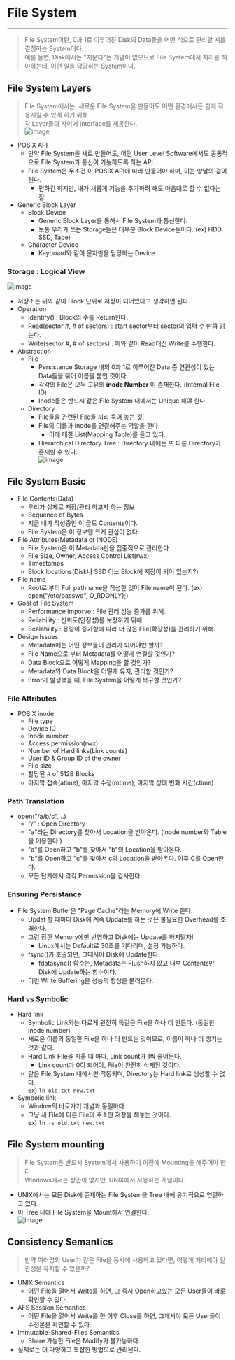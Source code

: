 # File System
---
> File System이란, 0과 1로 이루어진 Disk의 Data들을 어떤 식으로 관리할 지를 결정하는 System이다.  
> 예를 들면, Disk에서는 "지운다"는 개념이 없으므로 File System에서 처리를 해야하는데, 이런 일을 담당하는 System이다.  

## File System Layers
> File System에서는, 새로운 File System을 만들어도 어떤 환경에서든 쉽게 적용시킬 수 있게 하기 위해  
> 각 Layer들의 사이에 Interface를 제공한다.  
![image](https://user-images.githubusercontent.com/71700079/170996208-943b7880-1313-4b66-8775-6bf14b5c5877.png)  
- POSIX API
  - 만약 File System을 새로 만들어도, 어떤 User Level Software에서도 공통적으로 File System과 통신이 가능하도록 하는 API.
  - File System은 무조건 이 POSIX API에 따라 만들어야 하며, 이는 양날의 검이 된다.
    - 편하긴 하지만, 내가 새롭게 기능을 추가하려 해도 마음대로 할 수 없다는 점!
- Generic Block Layer
  - Block Device
    - Generic Block Layer을 통해서 File System과 통신한다.
    - 보통 우리가 쓰는 Storage들은 대부분 Block Device들이다. (ex) HDD, SSD, Tape)
  - Character Device
    - Keyboard와 같이 문자만을 담당하는 Device

### Storage : Logical View  
![image](https://user-images.githubusercontent.com/71700079/170996846-9a20f8f6-8068-4e7d-95d9-3867e7f16bae.png)  
- 저장소는 위와 같이 Block 단위로 저장이 되어있다고 생각하면 된다.
- Operation
  - Identify() : Block의 수를 Return한다.
  - Read(sector #, # of sectors) : start sector부터 sector의 입력 수 만큼 읽는다.
  - Write(sector #, # of sectors) : 위와 같이 Read대신 Write를 수행한다.
- Abstraction
  - File
    - Persistance Storage 내의 0과 1로 이루어진 Data 중 연관성이 있는 Data들을 묶어 이름을 붙인 것이다.
    - 각각의 File은 모두 고유의 __inode Number__ 이 존재한다. (Internal File ID)
    - Inode들은 반드시 같은 File System 내에서는 Unique 해야 한다.
  - Directory
    - File들을 관련된 File들 끼리 묶어 놓는 것.
    - File의 이름과 Inode를 연결해주는 역할을 한다.
      - 이에 대한 List(Mapping Table)를 들고 있다.
    - Hierarchical Directory Tree : Directory 내에는 또 다른 Directory가 존재할 수 있다.  
    ![image](https://user-images.githubusercontent.com/71700079/170997382-91bfe9bb-71e7-4b12-99b2-eb89bbe73bd8.png)  
    
## File System Basic
- File Contents(Data)
  - 우리가 실제로 저장/관리 하고자 하는 정보
  - Sequence of Bytes
  - 지금 내가 작성중인 이 글도 Contents이다.
  - File System은 이 정보엔 크게 관심이 없다.
- File Attributes(Metadata or INODE)
  - File System은 이 Metadata만을 집중적으로 관리한다.
  - File Size, Owner, Access Control List(rwx)
  - Timestamps
  - Block locations(Disk나 SSD 어느 Block에 저장이 되어 있는지?)
- File name  
  - Root로 부터 Full pathname을 작성한 것이 File name이 된다.  (ex) open("/etc/passwd", O_RDONLY);)
- Goal of File System
  - Performance imporve : File 관리 성능 증가를 위해.
  - Reliability : 신뢰도(안정성)를 보장하기 위해.
  - Scalability : 용량이 증가함에 따라 더 많은 File(확장성)을 관리하기 위해.
- Design Issues
  - Metadata에는 어떤 정보들이 관리가 되어야만 할까?
  - File Name으로 부터 Metadata를 어떻게 연결할 것인가?
  - Data Block으로 어떻게 Mapping을 할 것인가?
  - Metadata와 Data Block을 어떻게 유지, 관리할 것인가?
  - Error가 발생했을 때, File System을 어떻게 복구할 것인가?

### File Attributes
- POSIX inode
  - File type
  - Device ID
  - Inode number
  - Access permission(rwx)
  - Number of Hard links(Link counts)
  - User ID & Group ID of the owner
  - File size
  - 할당된 # of 512B Blocks
  - 마지막 접속(atime), 마지막 수정(mtime), 마지막 상태 변화 시간(ctime)

### Path Translation
- open("/a/b/c", ..)
  - "/" : Open Directory
  - "a"라는 Directory를 찾아서 Location을 받아온다. (inode number와 Table을 이용한다.)
  - "a"를 Open하고 "b"를 찾아서 "b"의 Location을 받아온다.
  - "b"를 Open하고 "c"를 찾아서 c의 Location을 받아온다. 이후 C를 Open한다.
  - 모든 단계에서 각각 Permission을 검사한다.

### Ensuring Persistance
- File System Buffer은 "Page Cache"라는 Memory에 Write 한다.
  - Updat 할 때마다 Disk에 계속 Update를 하는 것은 불필요한 Overhead를 초래한다.
  - 그럼 잠깐 Memory에만 반영하고 Disk에는 Update를 하지말자!
    - Linux에서는 Default로 30초를 기다리며, 설정 가능하다.
  - fsync()가 호출되면, 그때서야 Disk에 Update한다.
    - fdatasync() 함수는, Metadata는 Flush하지 않고 내부 Contents만 Disk에 Update하는 함수이다.
  - 이런 Write Buffering을 성능의 향상을 불러온다.

### Hard vs Symbolic
- Hard link
  - Symbolic Link와는 다르게 완전히 똑같은 File을 하나 더 만든다. (동일한 inode number)
  - 새로운 이름의 동일한 File을 하나 더 만드는 것이므로, 이름이 하나 더 생기는 것과 같다.
  - Hard Link File을 지울 때 마다, Link count가 1씩 줄어든다.
    - Link count가 0이 되어야, File이 완전히 삭제된 것이다.
  - 같은 File System 내에서만 작동되며, Directory는 Hard link로 생성할 수 없다.  
  ex) ```ln old.txt new.txt```
- Symbolic link 
  - Window의 바로가기 개념과 동일하다.
  - 그냥 새 File에 다른 File의 주소만 저장을 해놓는 것이다.  
  ex) ```ln -s old.txt new.txt```
  
## File System mounting
> File System은 반드시 System에서 사용하기 이전에 Mounting을 해주어야 한다.  
> Windows에서는 상관이 없지만, UNIX에서 사용하는 개념이다.  

- UNIX에서는 모든 Disk에 존재하는 File System을 Tree 내에 유기적으로 연결하고 있다.
- 이 Tree 내에 File System을 Mount해서 연결한다.   
![image](https://user-images.githubusercontent.com/71700079/171004073-94ccec46-5ee8-431e-8412-b6ff9defbb98.png)  

## Consistency Semantics
> 만약 여러명의 User가 같은 File을 동시에 사용하고 있다면, 어떻게 처리해야 일관성을 유지할 수 있을까?  

- UNIX Semantics
  - 어떤 File을 열어서 Write를 하면, 그 즉시 Open하고있는 모든 User들이 바로 확인할 수 있다.
- AFS Session Semantics
  - 어떤 File을 열어서 Write를 한 이후 Close를 하면, 그제서야 모든 User들이 수정본을 확인할 수 있다.
- Immutable-Shared-Files Semantics
  - Share 가능한 File은 Modify가 불가능하다.
- 실제로는 더 다양하고 복잡한 방법으로 관리된다.
